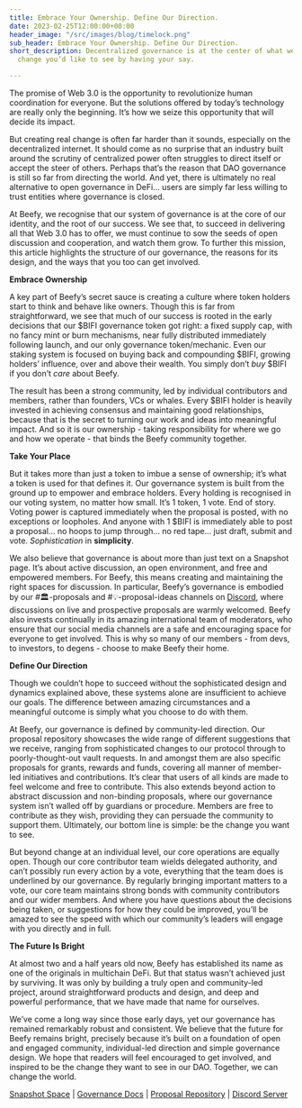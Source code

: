```yaml
---
title: Embrace Your Ownership. Define Our Direction.
date: 2023-02-25T12:00:00+00:00
header_image: "/src/images/blog/timelock.png"
sub_header: Embrace Your Ownership. Define Our Direction.
short_description: Decentralized governance is at the center of what we do. Be the
  change you’d like to see by having your say.

---
```

The promise of Web 3.0 is the opportunity to revolutionize human coordination for everyone. But the solutions offered by today’s technology are really only the beginning. It’s how we seize this opportunity that will decide its impact.

But creating real change is often far harder than it sounds, especially on the decentralized internet. It should come as no surprise that an industry built around the scrutiny of centralized power often struggles to direct itself or accept the steer of others. Perhaps that’s the reason that DAO governance is still so far from directing the world. And yet, there is ultimately no real alternative to open governance in DeFi… users are simply far less willing to trust entities where governance is closed.

At Beefy, we recognise that our system of governance is at the core of our identity, and the root of our success. We see that, to succeed in delivering all that Web 3.0 has to offer, we must continue to sow the seeds of open discussion and cooperation, and watch them grow. To further this mission, this article highlights the structure of our governance, the reasons for its design, and the ways that you too can get involved.

**Embrace Ownership**

A key part of Beefy’s secret sauce is creating a culture where token holders start to think and behave like owners. Though this is far from straightforward, we see that much of our success is rooted in the early decisions that our $BIFI governance token got right: a fixed supply cap, with no fancy mint or burn mechanisms, near fully distributed immediately following launch, and our only governance token/mechanic. Even our staking system is focused on buying back and compounding $BIFI, growing holders’ influence, over and above their wealth. You simply don’t _buy_ $BIFI if you don’t _care_ about Beefy.

The result has been a strong community, led by individual contributors and members, rather than founders, VCs or whales. Every $BIFI holder is heavily invested in achieving consensus and maintaining good relationships, because that is the secret to turning our work and ideas into meaningful impact. And so it is our ownership - taking responsibility for where we go and how we operate - that binds the Beefy community together.

**Take Your Place**

But it takes more than just a token to imbue a sense of ownership; it’s what a token is used for that defines it. Our governance system is built from the ground up to empower and embrace holders. Every holding is recognised in our voting system, no matter how small. It’s 1 token, 1 vote. End of story. Voting power is captured immediately when the proposal is posted, with no exceptions or loopholes. And anyone with 1 $BIFI is immediately able to post a proposal… no hoops to jump through… no red tape… just draft, submit and vote. _Sophistication_ in **simplicity**.

We also believe that governance is about more than just text on a Snapshot page. It’s about active discussion, an open environment, and free and empowered members. For Beefy, this means creating and maintaining the right spaces for discussion. In particular, Beefy’s governance is embodied by our #🏛-proposals and #💡-proposal-ideas channels on [Discord](https://discord.gg/yq8wfHd), where discussions on live and prospective proposals are warmly welcomed. Beefy also invests continually in its amazing international team of moderators, who ensure that our social media channels are a safe and encouraging space for everyone to get involved. This is why so many of our members - from devs, to investors, to degens - choose to make Beefy their home.

**Define Our Direction**

Though we couldn’t hope to succeed without the sophisticated design and dynamics explained above, these systems alone are insufficient to achieve our goals. The difference between amazing circumstances and a meaningful outcome is simply what you choose to do with them.

At Beefy, our governance is defined by community-led direction. Our proposal repository showcases the wide range of different suggestions that we receive, ranging from sophisticated changes to our protocol through to poorly-thought-out vault requests. In and amongst them are also specific proposals for grants, rewards and funds, covering all manner of member-led initiatives and contributions. It’s clear that users of all kinds are made to feel welcome and free to contribute. This also extends beyond action to abstract discussion and non-binding proposals, where our governance system isn’t walled off by guardians or procedure. Members are free to contribute as they wish, providing they can persuade the community to support them. Ultimately, our bottom line is simple: be the change you want to see.

But beyond change at an individual level, our core operations are equally open. Though our core contributor team wields delegated authority, and can’t possibly run every action by a vote, everything that the team does is underlined by our governance. By regularly bringing important matters to a vote, our core team maintains strong bonds with community contributors and our wider members. And where you have questions about the decisions being taken, or suggestions for how they could be improved, you’ll be amazed to see the speed with which our community’s leaders will engage with you directly and in full.

**The Future Is Bright**

At almost two and a half years old now, Beefy has established its name as one of the originals in multichain DeFi. But that status wasn’t achieved just by surviving. It was only by building a truly open and community-led project, around straightforward products and design, and deep and powerful performance, that we have made that name for ourselves.

We’ve come a long way since those early days, yet our governance has remained remarkably robust and consistent. We believe that the future for Beefy remains bright, precisely because it’s built on a foundation of open and engaged community, individual-led direction and simple governance design. We hope that readers will feel encouraged to get involved, and inspired to be the change they want to see in our DAO. Together, we can change the world.

[Snapshot Space](https://vote.beefy.finance/#/) | [Governance Docs](https://docs.beefy.finance/community-governance/governance) | [Proposal Repository](https://docs.beefy.finance/community-governance/proposal-repository) | [Discord Server](https://discord.gg/yq8wfHd)